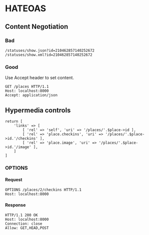 # HATEOAS

## Content Negotiation

### Bad
```
/statuses/show.json?id=210462857140252672
/statuses/show.xml?id=210462857140252672
```
### Good
Use Accept header to set content.
```
GET /places HTTP/1.1
Host: localhost:8000
Accept: application/json
```

## Hypermedia controls
```
return [
    'links' => [
        [ 'rel' => 'self', 'uri' => '/places/'.$place->id ],
        [ 'rel' => 'place.checkins', 'uri' => '/places/'.$place->id.'/checkins' ],
        [ 'rel' => 'place.image', 'uri' => '/places/'.$place->id.'/image' ],
    ]
]
```

### OPTIONS
#### Request
```
OPTIONS /places/2/checkins HTTP/1.1
Host: localhost:8000
```

#### Response
```
HTTP/1.1 200 OK
Host: localhost:8000
Connection: close
Allow: GET,HEAD,POST
```
